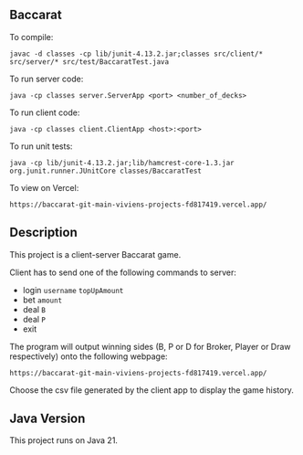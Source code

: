 ## Baccarat

To compile:
```
javac -d classes -cp lib/junit-4.13.2.jar;classes src/client/* src/server/* src/test/BaccaratTest.java
```

To run server code:
```
java -cp classes server.ServerApp <port> <number_of_decks>
```

To run client code:
```
java -cp classes client.ClientApp <host>:<port>
```

To run unit tests:
```
java -cp lib/junit-4.13.2.jar;lib/hamcrest-core-1.3.jar org.junit.runner.JUnitCore classes/BaccaratTest
```

To view on Vercel:
```
https://baccarat-git-main-viviens-projects-fd817419.vercel.app/
```

## Description

This project is a client-server Baccarat game.

Client has to send one of the following commands to server:
- login `username` `topUpAmount`
- bet `amount`
- deal `B` 
- deal `P`
- exit

The program will output winning sides (B, P or D for Broker, Player or Draw respectively) onto the following webpage:
```
https://baccarat-git-main-viviens-projects-fd817419.vercel.app/
```
Choose the csv file generated by the client app to display the game history.

## Java Version

This project runs on Java 21.